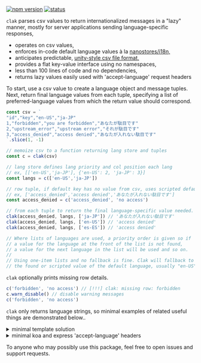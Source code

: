 [![npm version](https://badge.fury.io/js/clak.svg)](https://badge.fury.io/js/clak) [![status](https://github.com/iambumblehead/clak/workflows/test/badge.svg)][0]

`clak` parses csv values to return internationalized messages in a "lazy" manner, mostly for server applications sending language-specific responses,
 * operates on csv values,
 * enforces in-code default language values à la [nanostores/i18n,][3]
 * anticipates predictable, [unity-style csv file format,][1]
 * provides a flat key-value interface using no namespaces,
 * less than 100 lines of code and no dependencies,
 * returns lazy values easily used with 'accept-language' request headers


[0]: https://github.com/iambumblehead/clak
[1]: https://docs.unity3d.com/Packages/com.unity.localization@1.2/manual/CSV.html
[2]: https://github.com/nanostores/nanostores
[3]: https://github.com/nanostores/i18n


To start, use a csv value to create a language object and message tuples. Next, return final language values from each tuple, specifying a list of preferred-language values from which the return value should correspond.
```javascript
const csv = `
"id","key","en-US","ja-JP"
1,"forbidden","you are forbidden","あなたが駄目です"
2,"upstream_error","upstream error","それが駄目です"
3,"access_denied","access denied","あなたが入れない駄目です"
`.slice(1, -1)

// memoize csv to a function returning lang store and tuples
const c = clak(csv)

// lang store defines lang priority and col position each lang
// ex, [['en-US','ja-JP'], {'en-US': 2, 'ja-JP': 3}]
const langs = c(['en-US','ja-JP'])

// row tuple, if default key has no value from csv, uses scripted default
// ex, ['access_denied','access denied','あなたが入れない駄目です']
const access_denied = c('access_denied', 'no access')

// from each tuple to return the final language-specific value needed.
clak(access_denied, langs, ['ja-JP']) // 'あなたが入れない駄目です'
clak(access_denied, langs, ['en-US']) // 'access denied'
clak(access_denied, langs, ['es-ES']) // 'access denied'

// Where lists of languages are used, a priority order is given so if
// a value for the language at the front of the list is not found,
// a value for the next language in the list will be used and so on.
//
// Using one-item lists and no fallback is fine. Clak will fallback to
// the found or scripted value of the default language, usually "en-US"
```


`clak` optionally prints missing row details.
``` javascript
c('forbidden', 'no access') // [!!!] clak: missing row: forbidden
c.warn_disable() // disable warning messages
c('forbidden', 'no access')
```

`clak` only returns language strings, so minimal examples of related useful things are demonstrated below..

<details>
  <summary>minimal template solution</summary>

``` javascript
const tpl = 'Missing fields: {fields}'
const obj = {
  // node and browser native international list-formatting
  fields: new Intl.ListFormat('en', {
    style: 'short',
    type: 'disjunction'
  }).format(['username', 'password'])
}
const msg = Object.keys(obj)
  .reduce((prev, key) => prev.replace(`{${k}}`, obj[k]), tpl)
// 'Missing fields: username and password'
```
</details>

<details>
  <summary>minimal koa and express 'accept-language' headers</summary>

```javascript
// https://www.w3.org/International/questions/qa-accept-lang-locales
//
// an accept-langauge header might look like this and could be parsed many ways,
//  'en-GB,en-US;q=0.9,fr-CA;q=0.7,en;q=0.8'
const acceptLangStr = ctx.get('accept-language')
// https://www.npmjs.com/package/accept-language-parser
const parsed = acceptLanguageParser.parse(acceptLangStr)
const parsedISOSpec = parsed.find(p = p.code && p.region)

const lang = parsedISOSpec &&
  [parsedISOSpec.code, parsedISOSpec.region].join('-')
// 'en-US'
```

</details>


To anyone who may possibly use this package, feel free to open issues and support requests.
